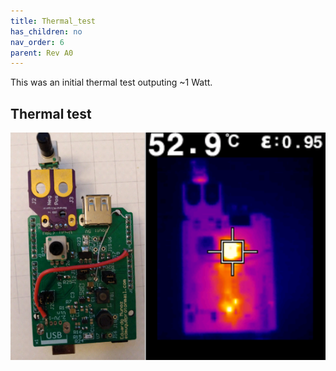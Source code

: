 ```yaml
---
title: Thermal_test
has_children: no
nav_order: 6
parent: Rev A0
---
```

This was an initial thermal test outputing ~1 Watt. 



## Thermal test
![thermal picture](https://raw.githubusercontent.com/edmugu/arduino_adjustable_power_supply/master/documentation/snippets/1_watt_thermal.PNG "Thermal picture")

